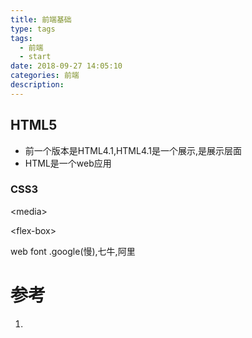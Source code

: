 ```yaml
---
title: 前端基础
type: tags
tags:
  - 前端
  - start
date: 2018-09-27 14:05:10
categories: 前端
description:
---
```

## HTML5

- 前一个版本是HTML4.1,HTML4.1是一个展示,是展示层面
- HTML是一个web应用

### CSS3

\<media\>

\<flex-box\>

web font .google(慢),七牛,阿里

# 参考 #
1. 
